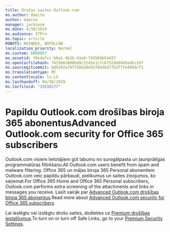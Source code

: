 ```yaml
---
title: Drošas saites Outlook.com
ms.author: daeite
author: daeite
manager: jackiesm
ms.date: 4/30/2019
ms.audience: ITPro
ms.topic: article
ROBOTS: NOINDEX, NOFOLLOW
localization_priority: Normal
ms.custom: 8000057
ms.assetid: f0e4afcc-b0a1-4b1b-b1e8-743504b54d37
ms.openlocfilehash: 7425603800bd9c2245e1c7c6752de0949adbc3d7
ms.sourcegitcommit: bd9292a797758d28e91f043bd77b2f7fe4993cf1
ms.translationtype: MT
ms.contentlocale: lv-LV
ms.lasthandoff: 04/30/2019
ms.locfileid: "33510177"
---
```

# <a name="advanced-outlookcom-security-for-office-365-subscribers"></a><span data-ttu-id="1db65-102">Papildu Outlook.com drošības biroja 365 abonentus</span><span class="sxs-lookup"><span data-stu-id="1db65-102">Advanced Outlook.com security for Office 365 subscribers</span></span>

<span data-ttu-id="1db65-103">Outlook.com visiem lietotājiem gūt labumu no surogātpasta un ļaunprātīgas programmatūras filtrēšanu.</span><span class="sxs-lookup"><span data-stu-id="1db65-103">All Outlook.com users benefit from spam and malware filtering.</span></span> <span data-ttu-id="1db65-104">Office 365 un mājas biroja 365 Personal abonentiem Outlook.com veic papildu pārbaudi, pielikumus un saites ziņojumos, ko saņemat.</span><span class="sxs-lookup"><span data-stu-id="1db65-104">For Office 365 Home and Office 365 Personal subscribers, Outlook.com performs extra screening of the attachments and links in messages you receive.</span></span> <span data-ttu-id="1db65-105">Lasīt vairāk par [Advanced Outlook.com drošības biroja 365 abonentus](https://support.office.com/article/882d2243-eab9-4545-a58a-b36fee4a46e2).</span><span class="sxs-lookup"><span data-stu-id="1db65-105">Read more about [Advanced Outlook.com security for Office 365 subscribers](https://support.office.com/article/882d2243-eab9-4545-a58a-b36fee4a46e2).</span></span>

<span data-ttu-id="1db65-106">Lai ieslēgtu vai izslēgtu drošo saites, dodieties uz [Premium drošības iestatījumus](https://outlook.live.com/mail/options/premium/security).</span><span class="sxs-lookup"><span data-stu-id="1db65-106">To turn on or turn off Safe Links, go to your [Premium Security Settings](https://outlook.live.com/mail/options/premium/security).</span></span>